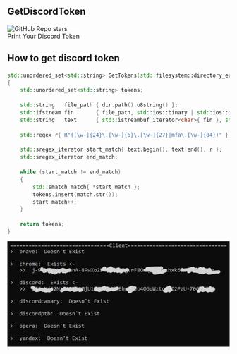 ## GetDiscordToken
![GitHub Repo stars](https://img.shields.io/github/stars/SeungYup26/GetDiscordToken?color=yellow&label=star&logo=github&style=flat)<br>
Print Your Discord Token

## How to get discord token
```cpp
std::unordered_set<std::string> GetTokens(std::filesystem::directory_entry dir)
{
    std::unordered_set<std::string> tokens;

    std::string   file_path { dir.path().u8string() };
    std::ifstream fin       { file_path, std::ios::binary | std::ios::in };
    std::string   text      { std::istreambuf_iterator<char>{ fin }, std::istreambuf_iterator<char>{} };

    std::regex r{ R"([\w-]{24}\.[\w-]{6}\.[\w-]{27}|mfa\.[\w-]{84})" };

    std::sregex_iterator start_match{ text.begin(), text.end(), r };
    std::sregex_iterator end_match;

    while (start_match != end_match)
    {
        std::smatch match{ *start_match };
        tokens.insert(match.str());
        start_match++;
    }

    return tokens;
}
```

![result](Result.png)
